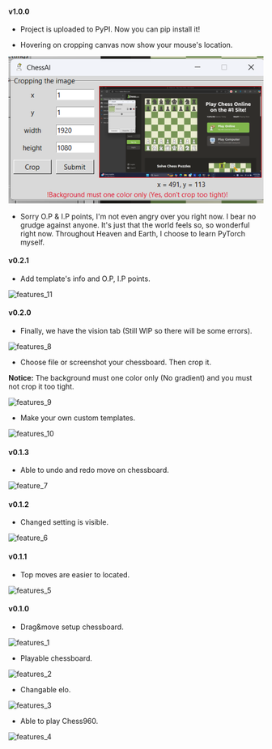#### v1.0.0

- Project is uploaded to PyPI. Now you can pip install it!

- Hovering on cropping canvas now show your mouse's location.

![features_12](https://github.com/Linos1391/ChessAI-StockfishGUI/blob/main/assets/features_12.png?raw=true)

- Sorry O.P & I.P points, I'm not even angry over you right now. I bear no grudge against anyone. It's just that the world feels so, so wonderful right now. Throughout Heaven and Earth, I choose to learn PyTorch myself.

#### v0.2.1

- Add template's info and O.P, I.P points.

![features_11](https://github.com/Linos1391/ChessAI-StockfishGUI/blob/main/assets/features_11.png?raw=true)

#### v0.2.0

- Finally, we have the vision tab (Still WIP so there will be some errors).

![features_8](https://github.com/Linos1391/ChessAI-StockfishGUI/blob/main/assets/features_8.png?raw=true)

- Choose file or screenshot your chessboard. Then crop it.

**Notice:** The background must one color only (No gradient) and you must not crop it too tight. 

![features_9](https://github.com/Linos1391/ChessAI-StockfishGUI/blob/main/assets/features_9.png?raw=true)

- Make your own custom templates.

![features_10](https://github.com/Linos1391/ChessAI-StockfishGUI/blob/main/assets/features_10.png?raw=true)

#### v0.1.3

- Able to undo and redo move on chessboard.

![feature_7](https://github.com/Linos1391/ChessAI-StockfishGUI/blob/main/assets/features_7.gif?raw=true)

#### v0.1.2

- Changed setting is visible.

![feature_6](https://github.com/Linos1391/ChessAI-StockfishGUI/blob/main/assets/features_6.gif?raw=true)

#### v0.1.1

- Top moves are easier to located.

![features_5](https://github.com/Linos1391/ChessAI-StockfishGUI/blob/main/assets/features_5.gif?raw=true)

#### v0.1.0

- Drag&move setup chessboard.

![features_1](https://github.com/Linos1391/ChessAI-StockfishGUI/blob/main/assets/features_1.gif?raw=true)

- Playable chessboard.

![features_2](https://github.com/Linos1391/ChessAI-StockfishGUI/blob/main/assets/features_2.gif?raw=true)

- Changable elo.

![features_3](https://github.com/Linos1391/ChessAI-StockfishGUI/blob/main/assets/features_3.gif?raw=true)

- Able to play Chess960.

![features_4](https://github.com/Linos1391/ChessAI-StockfishGUI/blob/main/assets/features_4.gif?raw=true)
